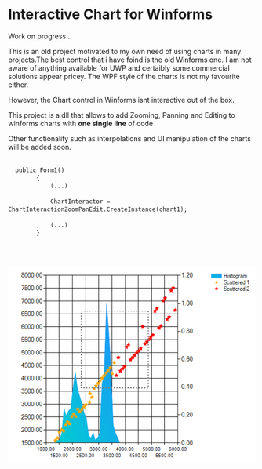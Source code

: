 # Interactive Chart for Winforms
Work on progress...

This is an old project motivated to my own need of using charts in many projects.The best control that i have foind is the old Winforms one. 
I am not aware of anything available for UWP and certaibly some commercial solutions appear pricey. 
The WPF style of the charts is not my favourite either. 

However, the Chart control in Winforms isnt interactive out of the box.  

This project is a dll that allows to add Zooming, Panning and Editing to winforms charts with <b> one single line</b> of code

Other functionality such as interpolations and UI manipulation of the charts will be added soon. 
 <pre>
<code>
  public Form1()
        {
            (...)
            
            ChartInteractor = ChartInteractionZoomPanEdit.CreateInstance(chart1);

            (...)
        }
       
</code>
 </pre>
<img src="Capture1.png" >

